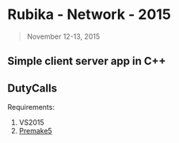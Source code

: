 # Rubika - Network - 2015

> November 12-13, 2015

## Simple client server app in C++

## DutyCalls

Requirements:

1. VS2015
2. [Premake5](https://premake.github.io/download.html)
